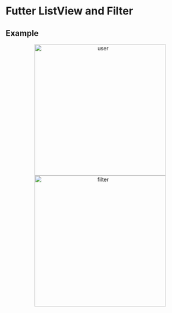 <h1>Futter ListView and Filter</h1>
<h2>Example</h2>
<p align="center">
  <img src="https://github.com/ton4023/flutter_fetch_data/blob/main/screen/image1.png" width="350" title="user">
  <img src="https://github.com/ton4023/flutter_fetch_data/blob/main/screen/image2.png" width="350" alt="filter">
</p>
